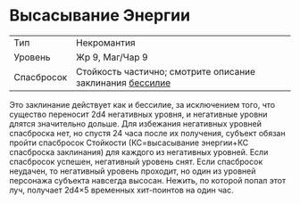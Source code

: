 
# Высасывание Энергии

| | |
|---|---|
|Тип| Некромантия|
|Уровень| Жр 9, Маг/Чар 9|
|Спасбросок| Стойкость частично; смотрите описание заклинания [бессилие](./бессилие.md)|
Это заклинание действует как и бессилие, за исключением того, что существо
переносит 2d4 негативных уровня, и
негативные уровни длятся значительно
дольше.
Для избежания негативных уровней
спасброска нет, но спустя 24 часа после
их получения, субъект обязан пройти
спасбросок Стойкости (КС=высасывание энергии+КС спасброска заклинания) для каждого из негативных уровней. Если спасбросок успешен, негативный уровень снят. Если спасбросок
неудачен, то негативный уровень проходит, но один из уровней персонажа
субъекта навсегда высосан.
Нежить, по которой попал этот луч,
получает 2d4×5 временных хит-поинтов на один час.